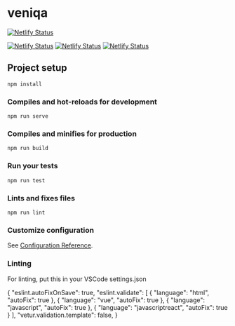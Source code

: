 # veniqa

[![Netlify Status](https://api.netlify.com/api/v1/badges/db94f1df-1599-4500-9067-8e31878e3b53/deploy-status)](https://app.netlify.com/sites/dev-veniqa-client/deploys)

[![Netlify Status](https://api.netlify.com/api/v1/badges/c95aadbb-cf5b-4e35-a86d-69646f345690/deploy-status)](https://app.netlify.com/sites/prod-veniqa-client/deploys)
[![Netlify Status](https://api.netlify.com/api/v1/badges/fe1848aa-0430-4f92-9091-b8a110b4d55a/deploy-status)](https://app.netlify.com/sites/dev-veniqa-admin/deploys)
[![Netlify Status](https://api.netlify.com/api/v1/badges/bb8d700a-4136-4b65-acc1-f29e14aed779/deploy-status)](https://app.netlify.com/sites/prod-veniqa-admin/deploys)

## Project setup

```
npm install
```

### Compiles and hot-reloads for development

```
npm run serve
```

### Compiles and minifies for production

```
npm run build
```

### Run your tests

```
npm run test
```

### Lints and fixes files

```
npm run lint
```

### Customize configuration

See [Configuration Reference](https://cli.vuejs.org/config/).

### Linting

For linting, put this in your VSCode settings.json

{
"eslint.autoFixOnSave": true,
"eslint.validate": [
{ "language": "html", "autoFix": true },
{ "language": "vue", "autoFix": true },
{ "language": "javascript", "autoFix": true },
{ "language": "javascriptreact", "autoFix": true }
],
"vetur.validation.template": false,
}
